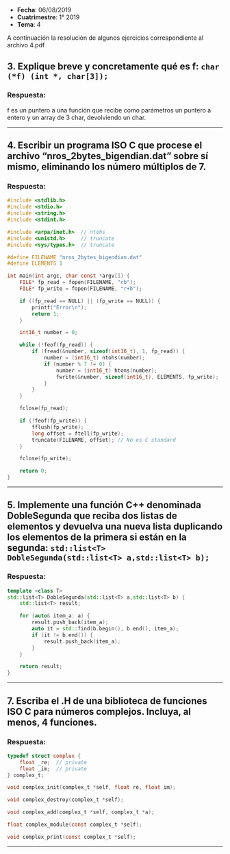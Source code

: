 * **Fecha**: 06/08/2019
* **Cuatrimestre**: 1° 2019
* **Tema**: 4

A continuación la resolución de algunos ejercicios correspondiente al archivo 4.pdf
<!--
## 1. ¿Qué es una macro de C? Enumere buenas prácticas para su definición.

### Respuesta:

Se encuentra en 2019.2/1-resolucion.md, ejercicio 6
---
 -->
<!--
## 2. Describa el proceso de transformación de código fuente a un ejecutable. Precise las etapas y
las tareas desarrolladas en cada una de ellas.

### Respuesta:

Se encuentra en 2019.2/1-resolucion.md, ejercicio 7
---
 -->

## 3. Explique breve y concretamente qué es f: `char (*f) (int *, char[3]);`

### Respuesta:

f es un puntero a una función que recibe como parámetros un puntero a entero y un array de 3 char, devolviendo un char.

---

## 4. Escribir un programa ISO C que procese el archivo “nros_2bytes_bigendian.dat” sobre sí mismo, eliminando los número múltiplos de 7.

### Respuesta:

```c
#include <stdlib.h>
#include <stdio.h>
#include <string.h>
#include <stdint.h>

#include <arpa/inet.h>	// ntohs
#include <unistd.h>		// truncate
#include <sys/types.h>	// truncate

#define FILENAME "nros_2bytes_bigendian.dat"
#define ELEMENTS 1

int main(int argc, char const *argv[]) {
	FILE* fp_read = fopen(FILENAME, "rb");
	FILE* fp_write = fopen(FILENAME, "r+b");

	if ((fp_read == NULL) || (fp_write == NULL)) {
		printf("Error\n");
		return 1;
	}

	int16_t number = 0;

	while (!feof(fp_read)) {
		if (fread(&number, sizeof(int16_t), 1, fp_read)) {
			number = (int16_t) ntohs(number);
			if (number % 7 != 0) {
				number = (int16_t) htons(number);
				fwrite(&number, sizeof(int16_t), ELEMENTS, fp_write);
			}
		}
	}

	fclose(fp_read);

	if (!feof(fp_write)) {
		fflush(fp_write);
		long offset = ftell(fp_write);
		truncate(FILENAME, offset);	// No es C standard
	}

	fclose(fp_write);

	return 0;
}
```

---

## 5. Implemente una función C++ denominada DobleSegunda que reciba dos listas de elementos y devuelva una nueva lista duplicando los elementos de la primera si están en la segunda: `std::list<T> DobleSegunda(std::list<T> a,std::list<T> b);`

### Respuesta:

```cpp
template <class T>
std::list<T> DobleSegunda(std::list<T> a,std::list<T> b) {
	std::list<T> result;

	for (auto& item_a: a) {
		result.push_back(item_a);
		auto it = std::find(b.begin(), b.end(), item_a);
		if (it != b.end()) {
			result.push_back(item_a);
		}
	}

	return result;
}
```

---

<!--
## 6. Escriba un programa que reciba por línea de comandos un Puerto y una IP. El programa debe aceptar una unica conexión e imprimir en stdout todo lo recibido. Al recibir el texto ‘FIN’ debe finalizar el programa sin imprimir dicho texto.

### Respuesta:

Muy parecido a 2019.2/1-resolucion.md, ejercicio 10
---
 -->

## 7. Escriba el .H de una biblioteca de funciones ISO C para números complejos. Incluya, al menos, 4 funciones.

### Respuesta:

```c
typedef struct complex {
	float _re;  // private
	float _im;  // private
} complex_t;

void complex_init(complex_t *self, float re, float im);

void complex_destroy(complex_t *self);

void complex_add(complex_t *self, complex_t *a);

float complex_module(const complex_t *self);

void complex_print(const complex_t *self);
```
---

<!--
## 8. Explique qué es cada uno de los siguientes, haciendo referencia a su inicialización, su comportamiento y el area de memoria donde residen:
* a) Una variable global static
* b) Una variable local static
* c) Un atributo de clase static.

### Respuesta:

Se encuentra en 2019.2/1-resolucion.md, ejercicio 2

---
 -->
<!--
## 9. ¿Cómo se logra que 2 threads accedan (lectura/escritura) a un mismo recurso compartido sin
que se generen problemas de consistencia? Ejemplifique.

### Respuesta:

Se encuentra en 2019.2/2-resolucion.md, ejercicio 5.

---
 -->
<!--
## 10. Indique la salida del siguiente programa:

```cpp
class A {
	A() {
		cout << "A()" << endl;
	}
	~A() {
		cout << "~A()" << endl;
	}
};

class B : public A {
	B() {
		cout << "B()" << endl;
	}
	~B() {
		cout << "~B()" << endl;
	}
};

int main () {
	B b;
	return 0;
}
```

### Respuesta:

Se encuentra en 2019.2/1-resolucion.md, ejercicio 8.
 -->